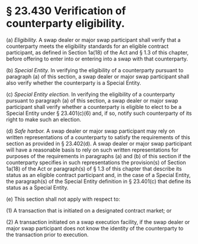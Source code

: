 # § 23.430   Verification of counterparty eligibility.

(a) *Eligibility.* A swap dealer or major swap participant shall verify that a counterparty meets the eligibility standards for an eligible contract participant, as defined in Section 1a(18) of the Act and § 1.3 of this chapter, before offering to enter into or entering into a swap with that counterparty.


(b) *Special Entity.* In verifying the eligibility of a counterparty pursuant to paragraph (a) of this section, a swap dealer or major swap participant shall also verify whether the counterparty is a Special Entity.


(c) *Special Entity election.* In verifying the eligibility of a counterparty pursuant to paragraph (a) of this section, a swap dealer or major swap participant shall verify whether a counterparty is eligible to elect to be a Special Entity under § 23.401(c)(6) and, if so, notify such counterparty of its right to make such an election.


(d) *Safe harbor.* A swap dealer or major swap participant may rely on written representations of a counterparty to satisfy the requirements of this section as provided in § 23.402(d). A swap dealer or major swap participant will have a reasonable basis to rely on such written representations for purposes of the requirements in paragraphs (a) and (b) of this section if the counterparty specifies in such representations the provision(s) of Section 1a(18) of the Act or paragraph(s) of § 1.3 of this chapter that describe its status as an eligible contract participant and, in the case of a Special Entity, the paragraph(s) of the Special Entity definition in § 23.401(c) that define its status as a Special Entity.


(e) This section shall not apply with respect to:


(1) A transaction that is initiated on a designated contract market; or


(2) A transaction initiated on a swap execution facility, if the swap dealer or major swap participant does not know the identity of the counterparty to the transaction prior to execution.




